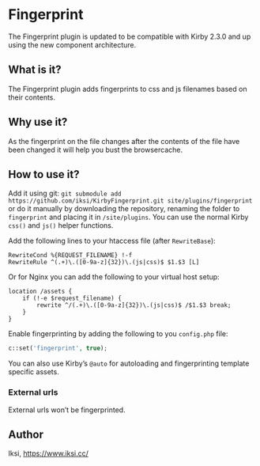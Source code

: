 # Fingerprint

The Fingerprint plugin is updated to be compatible with Kirby 2.3.0 and up using the new component architecture.

## What is it?

The Fingerprint plugin adds fingerprints to css and js filenames based on their contents.

## Why use it?

As the fingerprint on the file changes after the contents of the file have been changed it will help you bust the browsercache.

## How to use it?

Add it using git: `git submodule add https://github.com/iksi/KirbyFingerprint.git site/plugins/fingerprint` or do it manually by downloading the repository, renaming the folder to `fingerprint` and placing it in `/site/plugins`. You can use the normal Kirby `css()` and `js()` helper functions.

Add the following lines to your htaccess file (after `RewriteBase`):

```
RewriteCond %{REQUEST_FILENAME} !-f
RewriteRule ^(.+)\.([0-9a-z]{32})\.(js|css)$ $1.$3 [L]
```

Or for Nginx you can add the following to your virtual host setup:

```
location /assets {
    if (!-e $request_filename) {
        rewrite ^/(.+)\.([0-9a-z]{32})\.(js|css)$ /$1.$3 break;
    }
}
```

Enable fingerprinting by adding the following to you `config.php` file:

```PHP
c::set('fingerprint', true);
```

You can also use Kirby’s `@auto` for autoloading and fingerprinting template specific assets.

### External urls

External urls won’t be fingerprinted.

## Author
Iksi, <https://www.iksi.cc/>
